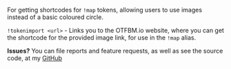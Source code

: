 For getting shortcodes for `!map` tokens, allowing users to use images instead of a basic coloured circle.

`!tokenimport <url>` - Links you to the OTFBM.io website, where you can get the shortcode for the provided image link, for use in the `!map` alias.

**Issues?**
You can file reports and feature requests, as well as see the source code, at my [GitHub](https://github.com/Croebh/Avrae-Customizations)